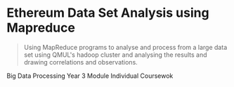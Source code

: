 # Ethereum Data Set Analysis using Mapreduce

> Using MapReduce programs to analyse and process from a large data set using QMUL's hadoop cluster and analysing the results and drawing correlations and observations. 

Big Data Processing 
Year 3 Module 
Individual Coursewok
